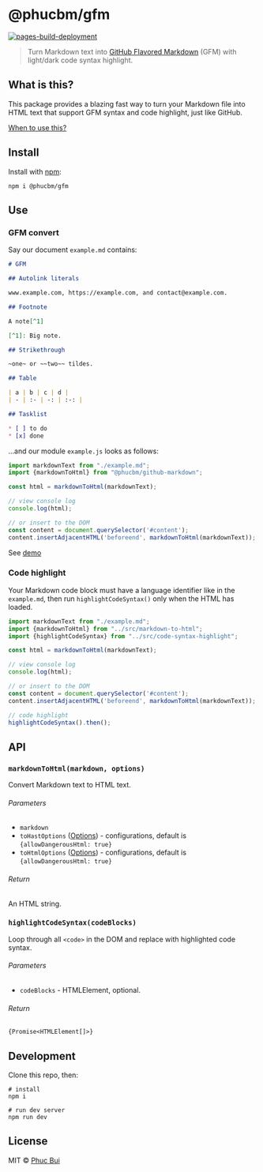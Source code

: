 # @phucbm/gfm

[![pages-build-deployment](https://github.com/phucbm/gfm/actions/workflows/pages/pages-build-deployment/badge.svg?branch=gh-pages)](https://github.com/phucbm/gfm/actions/workflows/pages/pages-build-deployment)

> Turn Markdown text into [GitHub Flavored Markdown](https://github.github.com/gfm/) (GFM) with light/dark code syntax
> highlight.

## What is this?

This package provides a blazing fast way to turn your Markdown file into HTML text that support GFM syntax and code
highlight, just like GitHub.

[When to use this?](https://github.com/syntax-tree/mdast-util-gfm#when-to-use-this)

## Install

Install with [npm](https://docs.npmjs.com/cli/install):

```shell
npm i @phucbm/gfm
```

## Use

### GFM convert

Say our document `example.md` contains:

```markdown
# GFM

## Autolink literals

www.example.com, https://example.com, and contact@example.com.

## Footnote

A note[^1]

[^1]: Big note.

## Strikethrough

~one~ or ~~two~~ tildes.

## Table

| a | b | c | d |
| - | :- | -: | :-: |

## Tasklist

* [ ] to do
* [x] done
```

…and our module `example.js` looks as follows:

```js
import markdownText from "./example.md";
import {markdownToHtml} from "@phucbm/github-markdown";

const html = markdownToHtml(markdownText);

// view console log
console.log(html);

// or insert to the DOM
const content = document.querySelector('#content');
content.insertAdjacentHTML('beforeend', markdownToHtml(markdownText));
```

See [demo](#)

### Code highlight

Your Markdown code block must have a language identifier like in the `example.md`, then run `highlightCodeSyntax()` only
when the HTML has loaded.

```javascript
import markdownText from "./example.md";
import {markdownToHtml} from "../src/markdown-to-html";
import {highlightCodeSyntax} from "../src/code-syntax-highlight";

const html = markdownToHtml(markdownText);

// view console log
console.log(html);

// or insert to the DOM
const content = document.querySelector('#content');
content.insertAdjacentHTML('beforeend', markdownToHtml(markdownText));

// code highlight
highlightCodeSyntax().then();
```

## API

### `markdownToHtml(markdown, options)`

Convert Markdown text to HTML text.

###### Parameters

- `markdown`
- `toHastOptions` ([Options](https://github.com/syntax-tree/mdast-util-to-hast#options)) - configurations, default
  is `{allowDangerousHtml: true}`
- `toHtmlOptions` ([Options](https://github.com/syntax-tree/hast-util-to-html#options)) - configurations, default
  is `{allowDangerousHtml: true}`

###### Return

An HTML string.

### `highlightCodeSyntax(codeBlocks)`

Loop through all `<code>` in the DOM and replace with highlighted code syntax.

###### Parameters

- `codeBlocks` - HTMLElement, optional.

###### Return

`{Promise<HTMLElement[]>}`

## Development

Clone this repo, then:

```shell
# install
npm i

# run dev server
npm run dev
```

## License

MIT © [Phuc Bui](https://github.com/phucbm)